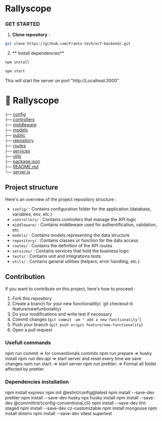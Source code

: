 # Rallyscope

### GET STARTED

1. **Clone repository** :

```bash
git clone https://github.com/Frantz-tech/ecf-backend/.git
```

2. ** Install dependencies**

```bash
npm install
```

```bash
npm start
```

This will start the server on port "http://Localhost:3000"

# 📂 Rallyscope

`├──` [config](./config/) <br>
`├──` [controllers](./controllers/) <br>
`├──` [middleware](./middleware/)<br>
`├──` [models](./models/) <br>
`├──` [public](./public/)<br>
`├──` [repository](./repository/) <br>
`├──` [routes](./routes/) <br>
`├──` [services](./services/) <br>
`├──` [utils](./utils/) <br>
`├──` [package.json](./package.json) <br>
`├──` [README.md](./README.md) <br>
`└──` [server.js](./server.js) <br>

## Project structure

Here's an overview of the project repository structure :

- `config/` : Contains configuration folder for the application (database, variables, env, etc.)
- `controllers/` : Contains controllers that manage the API logic
- `middleware/` : Contains middleware used for authentification, validation, etc
- `models/` : Contains models representing the data structure
- `repository/` : Contains classes or function for the data access
- `routes/` : Contains the definition of the API routes
- `services/` : Contains services that hold the business logic
- `tests/` : Contains unit and integrations tests
- `utils/` : Contains general utilities (helpers, error handling, etc.)

## Contribution

If you want to contribute on this project, here's how to proceed :

1. Fork this repository
2. Create a branch for your new functionalitly( `git checkout-b feature/newfuntionality)
3. Do your modifications and write test if necessary
4. Commit changes (`git commit -am ' add a new functionality'`)
5. Push your branch (`git push origin feature/new-functionality`)
6. Open a pull request

### Usefull commands

npm run commit => for conventionals commits
npm run prepare => husky install
npm run dev:api => start server and reset every time we save changes
npm run start: => start server
npm run prettier: => Format all folder affected by prettier

### Dependencies installation

npm install express
npm init @eslint/config@latest
npm install --save-dev prettier
npm install --save-dev husky
npx husky install
npm install --save-dev @commitlint/{config-conventional,cli}
npm install --save-dev lint-staged
npm install --save-dev cz-customizable
npm install mongoose
npm install dotenv
npm install --save-dev vitest supertest